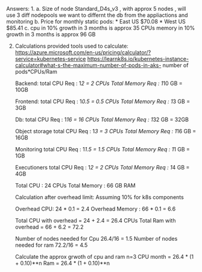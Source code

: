 Answers:
1.
	a. Size of node Standard_D4s_v3 , with approx 5 nodes , will use 3 diff nodepools we want to differnt the db from the appliactions and monitoring
	b. Price for monthly static pods:
	* East US $70.08
	  * West US $85.41
	c. cpu in 10% growth in 3 months is  approx 35 CPUs 
	memory in 10% growth in 3 months is approx 96 GB


2.
	Calculations provided
	tools used to calculate:
	https://azure.microsoft.com/en-us/pricing/calculator/?service=kubernetes-service
	https://learnk8s.io/kubernetes-instance-calculator#what-s-the-maximum-number-of-pods-in-aks-
	number of pods*CPUs/Ram
	
	Backend:
	total CPU Req : 1*2 = 2 CPUs
	Total Memory Req :  1*10 GB = 10GB
	
	Frontend:
	total CPU Req : 1*0.5 = 0.5 CPUs
	Total Memory Req :  1*3 GB = 3GB
	
	Db:
	total CPU Req : 1*16 = 16 CPUs
	Total Memory Req :  1*32 GB = 32GB
	
	Object storage
	total CPU Req : 1*3 = 3 CPUs
	Total Memory Req :  1*16 GB = 16GB
	
	Monitoring
	total CPU Req : 1*1.5 = 1.5 CPUs
	Total Memory Req :  1*1 GB = 1GB
	
	Executioners
	total CPU Req : 1*2 = 2 CPUs
	Total Memory Req :  1*4 GB = 4GB
	
	
	Total CPU : 24 CPUs
	Total Memory : 66 GB RAM 
	
	Calculation after overhead limit:
	Assuming  10%  for k8s components
	
	
	Overhead CPU: 24 * 0.1 = 2.4
	Overhead Memory :  66 * 0.1 = 6.6 
	
	Total CPU with overhead = 24 + 2.4 = 26.4 CPUs
	Total Ram with overhead  = 66 + 6.2 = 72.2
	
	
	Number of nodes needed for Cpu  26.4/16 = 1.5
	Number of nodes needed for ram 72.2/16 = 4.5 
	
	Calculate the approx grwoth of cpu and ram
	n=3 
	CPU month = 26.4 * (1 + 0.10)**n
	Ram  = 26.4 * (1 + 0.10)**n  
	
	
